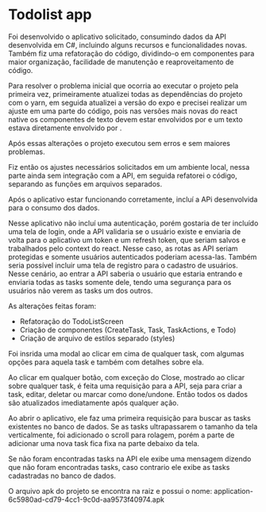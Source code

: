 
# Todolist app

Foi desenvolvido o aplicativo solicitado, consumindo dados da API desenvolvida em C#, incluindo alguns recursos e funcionalidades novas.
Também fiz uma refatoração do código, dividindo-o em componentes para maior organização, facilidade de manutenção e reaproveitamento de código.

Para resolver o problema inicial que ocorria ao executar o projeto pela primeira vez, primeiramente atualizei todas as dependências do projeto com o yarn, em seguida atualizei a versão do expo e precisei realizar um ajuste em uma parte do código, pois nas versões mais novas do react native os componentes de texto devem estar envolvidos por <Text> e um texto estava diretamente envolvido por <View>.

Após essas alterações o projeto executou sem erros e sem maiores problemas.

Fiz então os ajustes necessários solicitados em um ambiente local, nessa parte ainda sem integração com a API, em seguida refatorei o código, separando as funções em arquivos separados.

Após o aplicativo estar funcionando corretamente, incluí a APi desenvolvida para o consumo dos dados.

Nesse aplicativo não incluí uma autenticação, porém gostaria de ter incluído uma tela de login, onde a API validaria se o usuário existe e enviaria de volta para o aplicativo um token e um refresh token, que seriam salvos e trabalhados pelo context do react. Nesse caso, as rotas as API seriam protegidas e somente usuários autenticados poderiam acessa-las. Também seria possível incluir uma tela de registro para o cadastro de usuários.
Nesse cenário, ao entrar a API saberia o usuário que estaria entrando e enviaria todas as tasks somente dele, tendo uma segurança para os usuários não verem as tasks um dos outros.


As alterações feitas foram:
- Refatoração do TodoListScreen
- Criação de componentes (CreateTask, Task, TaskActions, e Todo)
- Criação de arquivo de estilos separado (styles)

Foi insrida uma modal ao clicar em cima de qualquer task, com algumas opções para aquela task e também com detalhes sobre ela.

Ao clicar em qualquer botão, com exceção do Close, mostrado ao clicar sobre qualquer task, é feita uma requisição para a API, seja para criar a task, editar, deletar ou marcar como done/undone.
Então todos os dados são atualizados imediatamente após qualquer ação.

Ao abrir o aplicativo, ele faz uma primeira requisição para buscar as tasks existentes no banco de dados. Se as tasks ultrapassarem o tamanho da tela verticalmente, foi adicionado o scroll para rolagem, porém a parte de adicionar uma nova task fica fixa na parte debaixo da tela.

Se não foram encontradas tasks na API ele exibe uma mensagem dizendo que não foram encontradas tasks, caso contrario ele exibe as tasks cadastradas no banco de dados.


O arquivo apk do projeto se encontra na raiz e possui o nome: application-6c5980ad-cd79-4cc1-9c0d-aa9573f40974.apk